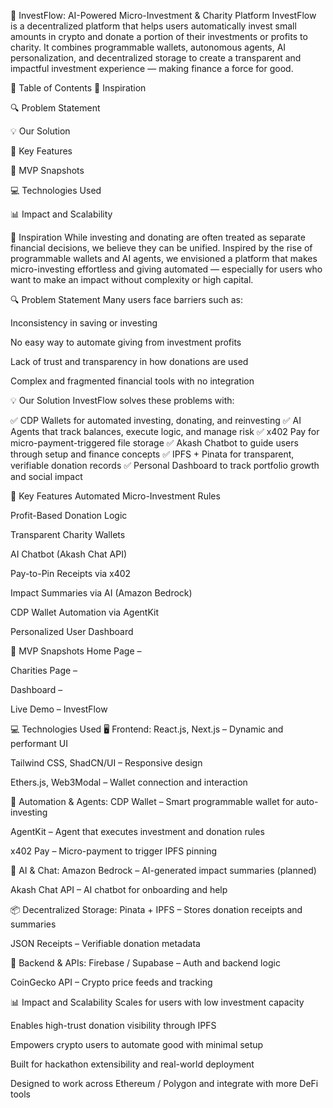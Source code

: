 🚀 InvestFlow: AI-Powered Micro-Investment & Charity Platform
InvestFlow is a decentralized platform that helps users automatically invest small amounts in crypto and donate a portion of their investments or profits to charity. It combines programmable wallets, autonomous agents, AI personalization, and decentralized storage to create a transparent and impactful investment experience — making finance a force for good.

📌 Table of Contents
🌟 Inspiration

🔍 Problem Statement

💡 Our Solution

🧠 Key Features

📸 MVP Snapshots

💻 Technologies Used

📊 Impact and Scalability

🌟 Inspiration
While investing and donating are often treated as separate financial decisions, we believe they can be unified. Inspired by the rise of programmable wallets and AI agents, we envisioned a platform that makes micro-investing effortless and giving automated — especially for users who want to make an impact without complexity or high capital.

🔍 Problem Statement
Many users face barriers such as:

Inconsistency in saving or investing

No easy way to automate giving from investment profits

Lack of trust and transparency in how donations are used

Complex and fragmented financial tools with no integration

💡 Our Solution
InvestFlow solves these problems with:

✅ CDP Wallets for automated investing, donating, and reinvesting
✅ AI Agents that track balances, execute logic, and manage risk
✅ x402 Pay for micro-payment-triggered file storage
✅ Akash Chatbot to guide users through setup and finance concepts
✅ IPFS + Pinata for transparent, verifiable donation records
✅ Personal Dashboard to track portfolio growth and social impact

🧠 Key Features
Automated Micro-Investment Rules

Profit-Based Donation Logic

Transparent Charity Wallets

AI Chatbot (Akash Chat API)

Pay-to-Pin Receipts via x402

Impact Summaries via AI (Amazon Bedrock)

CDP Wallet Automation via AgentKit

Personalized User Dashboard

📸 MVP Snapshots
Home Page –

Charities Page –

Dashboard –

Live Demo – InvestFlow

💻 Technologies Used
🖥️ Frontend:
React.js, Next.js – Dynamic and performant UI

Tailwind CSS, ShadCN/UI – Responsive design

Ethers.js, Web3Modal – Wallet connection and interaction

🤖 Automation & Agents:
CDP Wallet – Smart programmable wallet for auto-investing

AgentKit – Agent that executes investment and donation rules

x402 Pay – Micro-payment to trigger IPFS pinning

🧠 AI & Chat:
Amazon Bedrock – AI-generated impact summaries (planned)

Akash Chat API – AI chatbot for onboarding and help

📦 Decentralized Storage:
Pinata + IPFS – Stores donation receipts and summaries

JSON Receipts – Verifiable donation metadata

🧪 Backend & APIs:
Firebase / Supabase – Auth and backend logic

CoinGecko API – Crypto price feeds and tracking

📊 Impact and Scalability
Scales for users with low investment capacity

Enables high-trust donation visibility through IPFS

Empowers crypto users to automate good with minimal setup

Built for hackathon extensibility and real-world deployment

Designed to work across Ethereum / Polygon and integrate with more DeFi tools